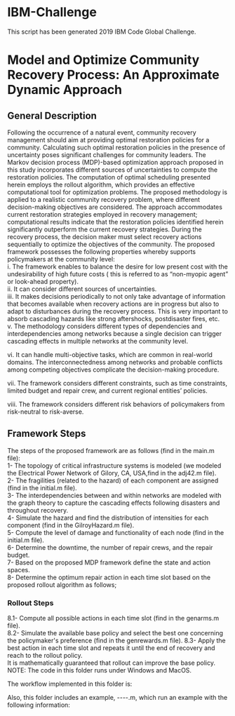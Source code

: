 # IBM-Challenge
This script has been generated 2019 IBM Code Global Challenge.

# Model and Optimize Community Recovery Process: An Approximate Dynamic Approach

## General Description
Following the occurrence of a natural event, community recovery management should aim at providing optimal restoration policies for a community. Calculating such optimal restoration policies in the presence of uncertainty poses significant challenges for community leaders. The Markov decision process (MDP)-based optimization approach proposed in this study incorporates different sources of uncertainties to compute the restoration policies. The computation of optimal scheduling presented herein employs the rollout algorithm, which provides an effective computational tool for optimization problems. The proposed methodology is applied to a realistic community recovery problem, where different decision-making objectives are considered. The approach accommodates current restoration strategies employed in recovery management; computational results indicate that the restoration policies identified herein significantly outperform the current recovery strategies.
During the recovery process, the decision maker must select recovery actions sequentially to optimize the objectives of the community. The proposed framework possesses the following properties whereby supports policymakers at the community level:  
i.    The framework enables to balance the desire for low present cost with the undesirability of high future costs ( this is referred to as “non-myopic agent” or look-ahead property).  
ii.    It can consider different sources of uncertainties.  
iii.    It makes decisions periodically to not only take advantage of information that becomes available when recovery actions are in progress but also to adapt to disturbances during the recovery process. This is very important to absorb cascading hazards like strong aftershocks, postdisaster fires, etc.  
v.    The methodology considers different types of dependencies and interdependencies among networks because a single decision can trigger cascading effects in multiple networks at the community level.  

vi.   It can handle multi-objective tasks, which are common in real-world domains. The interconnectedness among networks and probable conflicts among competing objectives complicate the decision-making procedure.  

vii.    The framework considers different constraints, such as time constraints, limited budget and repair crew, and current regional entities’ policies.   

viii. The framework considers different risk behaviors of policymakers from risk-neutral to risk-averse.  

## Framework Steps
The steps of the proposed framework are as follows (find in the main.m file):  
1- The topology of critical infrastructure systems is modeled (we modeled the Electrical Power Network of Gilory, CA, USA,find in the adj42.m file).  
2- The fragilities (related to the hazard) of each component are assigned (find in the initial.m file).  
3- The interdependencies between and within networks are modeled with the graph theory to capture the cascading effects following disasters and throughout recovery.  
4- Simulate the hazard and find the distribution of intensities for each component (find in the GilroyHazard.m file).  
5- Compute the level of damage and functionality of each node (find in the initial.m file).  
6- Determine the downtime, the number of repair crews, and the repair budget.  
7- Based on the proposed MDP framework define the state and action spaces.  
8- Determine the optimum repair action in each time slot based on the proposed rollout algorithm as follows; 
### Rollout Steps 
8.1- Compute all possible actions in each time slot (find in the genarms.m file).  
8.2- Simulate the available base policy and select the best one concerning the policymaker's preference (find in the genrewards.m file). 
8.3- Apply the best action in each time slot and repeats it until the end of recovery and reach to the rollout policy.  
It is mathematically guaranteed that rollout can improve the base policy.  
NOTE: The code in this folder runs under Windows and MacOS.  

The workflow implemented in this folder is:


Also, this folder includes an example, ----.m, which run an example with the following information:

